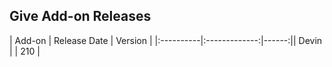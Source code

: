 ## Give Add-on Releases

| Add-on   |      Release Date |  Version |
|:----------|:-------------:|------:|| Devin |   | 210 |
